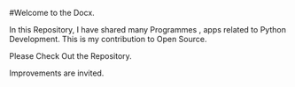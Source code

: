 #Welcome to the Docx.

In this Repository, I have shared many Programmes , apps related to Python Development. This is my contribution to Open Source.

Please Check Out the Repository.

Improvements are invited. 
